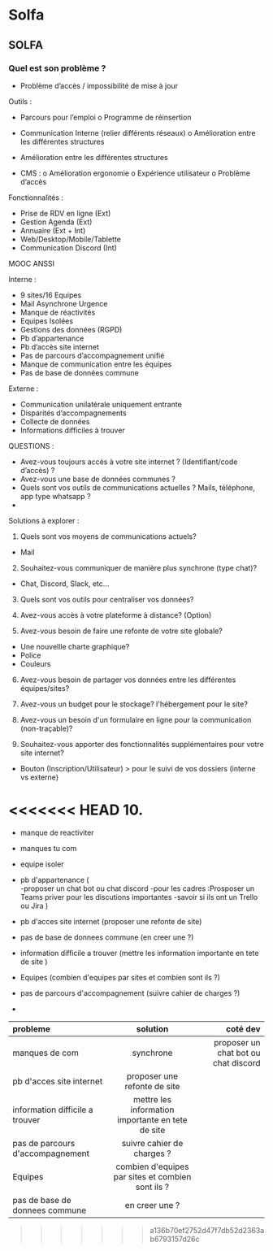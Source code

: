 # Solfa

## SOLFA

### Quel est son problème ?

- Problème d’accès / impossibilité de mise à jour

Outils :

- Parcours pour l’emploi
  o Programme de réinsertion

- Communication Interne (relier différents réseaux)
  o Amélioration entre les différentes structures

- Amélioration entre les différentes structures

- CMS :
  o Amélioration ergonomie
  o Expérience utilisateur
  o Problème d’accès

Fonctionnalités :

- Prise de RDV en ligne (Ext)
- Gestion Agenda (Ext)
- Annuaire (Ext + Int)
- Web/Desktop/Mobile/Tablette
- Communication Discord (Int)

MOOC ANSSI

Interne :

- 9 sites/16 Equipes
- Mail Asynchrone Urgence
- Manque de réactivités
- Equipes Isolées
- Gestions des données (RGPD)
- Pb d’appartenance
- Pb d’accès site internet
- Pas de parcours d’accompagnement unifié
- Manque de communication entre les équipes
- Pas de base de données commune

Externe :

- Communication unilatérale uniquement entrante
- Disparités d’accompagnements
- Collecte de données
- Informations difficiles à trouver

QUESTIONS :

- Avez-vous toujours accès à votre site internet ? (Identifiant/code d’accès) ?
- Avez-vous une base de données communes ?
- Quels sont vos outils de communications actuelles ? Mails, téléphone, app type whatsapp ?
-

Solutions à explorer :

1. Quels sont vos moyens de communications actuels?

- Mail

2. Souhaitez-vous communiquer de manière plus synchrone (type chat)?

- Chat, Discord, Slack, etc...

3. Quels sont vos outils pour centraliser vos données?

4. Avez-vous accès à votre plateforme à distance? (Option)

5. Avez-vous besoin de faire une refonte de votre site globale?

- Une nouvellle charte graphique?
- Police
- Couleurs

6. Avez-vous besoin de partager vos données entre les différentes équipes/sites?

7. Avez-vous un budget pour le stockage? l'hébergement pour le site?

8. Avez-vous un besoin d'un formulaire en ligne pour la communication (non-traçable)?

9. Souhaitez-vous apporter des fonctionnalités supplémentaires pour votre site internet?

- Bouton (Inscription/Utilisateur) > pour le suivi de vos dossiers (interne vs externe)

<<<<<<< HEAD
10.
=======



- manque de reactiviter
- manques tu com
- equipe isoler
- pb d'appartenance
(    
    -proposer un chat bot ou chat discord 
    -pour les cadres :Prosposer un Teams priver pour les discutions        importantes
    -savoir si ils ont un Trello ou Jira 
)

- pb d'acces site internet
(proposer une refonte de site)

- pas de base de donnees commune 
(en creer une ?)

- information difficile a trouver 
(mettre les information importante en tete de site )

- Equipes 
(combien d'equipes par sites et combien sont ils ?)

- pas de parcours d'accompagnement 
(suivre cahier de charges ?)

- 
| probleme  |solution | coté dev |
|:------------|:-------------:|-------------:|
| manques de com  | synchrone  | proposer un chat bot ou chat discord |
|pb d'acces site internet|  proposer une refonte de site |           |
|information difficile a trouver |mettre les information importante en tete de site |        |
|pas de parcours d'accompagnement | suivre cahier de charges ?|     |
|Equipes|combien d'equipes par sites et combien sont ils ?|   |
|pas de base de donnees commune |en creer une ?|   |
>>>>>>> a136b70ef2752d47f7db52d2363ab6793157d26c
